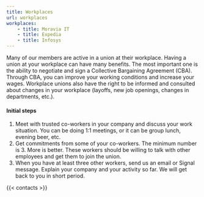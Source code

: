 ```yaml
---
title: Workplaces
url: workplaces
workplaces:
    - title: Moravia IT
    - title: Expedia
    - title: Infosys
---
```

Many of our members are active in a union at their workplace. Having a union at your workplace can have many benefits. The most important one is the ability to negotiate and sign a Collective Bargaining Agreement (CBA). Through CBA, you can improve your working conditions and increase your wages. Workplace unions also have the right to be informed and consulted about changes in your workplace (layoffs, new job openings, changes in departments, etc.).

#### Initial steps

1. Meet with trusted co-workers in your company and discuss your work situation. You can be doing 1:1 meetings, or it can be group lunch, evening beer, etc.
2. Get commitments from some of your co-workers. The minimum number is 3. More is better. These workers should be willing to talk with other employees and get them to join the union.
3. When you have at least three other workers, send us an email or Signal message. Explain your company and your activity so far. We will get back to you in short period.


{{< contacts >}}
